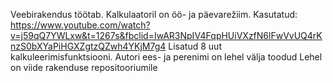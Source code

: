 Veebirakendus töötab.
Kalkulaatoril on öö- ja päevarežiim.
Kasutatud: https://www.youtube.com/watch?v=j59qQ7YWLxw&t=1267s&fbclid=IwAR3NpIV4FqpHUiVXzfN6lFwVvUQ4rKnzS0bXYaPiHGXZgtzQZwh4YKjM7g4
Lisatud 8 uut kalkuleerimisfunktsiooni.
Autori ees- ja perenimi on lehel välja toodud
Lehel on viide rakenduse repositooriumile
